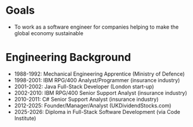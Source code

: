 # Goals

* To work as a software engineer for companies helping to make the global economy sustainable

# Engineering Background

* 1988-1992: Mechanical Engineering Apprentice (Ministry of Defence)
* 1998-2001: IBM RPG/400 Analyst/Programmer (insurance industry)
* 2001-2002: Java Full-Stack Developer (London start-up)
* 2002-2010: IBM RPG/400 Senior Support Analyst (insurance industry)
* 2010-2011: C# Senior Support Analyst (insurance industry)
* 2012-2025: Founder/Manager/Analyst (UKDividendStocks.com)
* 2025-2026: Diploma in Full-Stack Software Development (via Code Institute)
